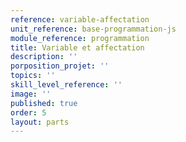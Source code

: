 ```yaml
---
reference: variable-affectation
unit_reference: base-programmation-js
module_reference: programmation
title: Variable et affectation
description: ''
porposition_projet: ''
topics: ''
skill_level_reference: ''
image: ''
published: true
order: 5
layout: parts
---
```

